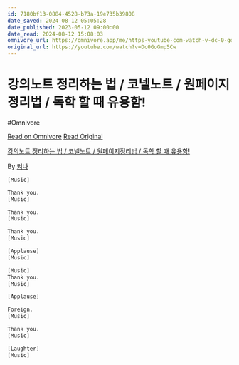 ```yaml
---
id: 7180bf13-0884-4528-b73a-19e735b39808
date_saved: 2024-08-12 05:05:28
date_published: 2023-05-12 09:00:00
date_read: 2024-08-12 15:08:03
omnivore_url: https://omnivore.app/me/https-youtube-com-watch-v-dc-0-go-gmp-5-cw-191430bbb4b
original_url: https://youtube.com/watch?v=Dc0GoGmp5Cw
---
```


# 강의노트 정리하는 법 / 코넬노트 / 원페이지정리법 / 독학 할 때 유용함!
#Omnivore
 
[Read on Omnivore](https://omnivore.app/me/https-youtube-com-watch-v-dc-0-go-gmp-5-cw-191430bbb4b)
[Read Original](https://youtube.com/watch?v=Dc0GoGmp5Cw)
 
[강의노트 정리하는 법 / 코넬노트 / 원페이지정리법 / 독학 할 때 유용함!](https://youtube.com/watch?v=Dc0GoGmp5Cw)

By [켜나](https://www.youtube.com/@kyeonaaa)

```cs
[Music]  

Thank you.  
[Music]  

Thank you.  
[Music]  

Thank you.  
[Music]  

[Applause]  
[Music]  

[Music]  
Thank you.  
[Music]  

[Applause]  

Foreign.  
[Music]  

Thank you.  
[Music]  

[Laughter]  
[Music]  

```